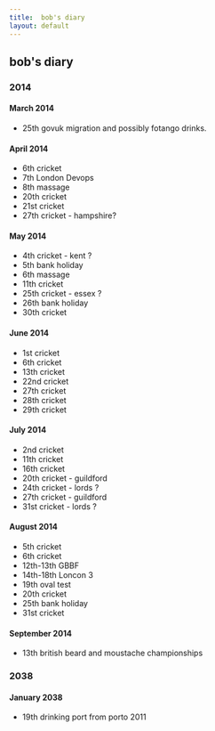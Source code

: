 ```yaml
---
title:  bob's diary
layout: default
---
```

## bob's diary ##

### 2014 ###


#### March 2014 ####

* 25th govuk migration and possibly fotango drinks.

#### April 2014 ####

* 6th cricket
* 7th London Devops
* 8th massage
* 20th cricket
* 21st cricket
* 27th cricket - hampshire?

#### May 2014 ####

* 4th cricket - kent ?
* 5th bank holiday
* 6th massage
* 11th cricket
* 25th cricket - essex ?
* 26th bank holiday
* 30th cricket

#### June 2014 ####

* 1st cricket
* 6th cricket
* 13th cricket
* 22nd cricket
* 27th cricket
* 28th cricket
* 29th cricket

#### July 2014 ####

* 2nd cricket
* 11th cricket
* 16th cricket
* 20th cricket - guildford
* 24th cricket - lords ?
* 27th cricket - guildford
* 31st cricket - lords ?

#### August 2014 ####

* 5th cricket
* 6th cricket
* 12th-13th GBBF
* 14th-18th Loncon 3
* 19th oval test
* 20th cricket
* 25th bank holiday
* 31st cricket

#### September 2014 ####

* 13th british beard and moustache championships


### 2038 ###

#### January 2038 ####

* 19th drinking port from porto 2011

